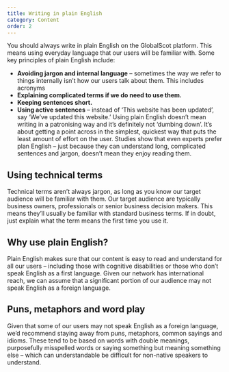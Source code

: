 ```yaml
---
title: Writing in plain English
category: Content
order: 2
---
```


You should always write in plain English on the GlobalScot platform. This means using everyday language that our users will be familiar with.
Some key principles of plain English include:
* **Avoiding jargon and internal language** – sometimes the way we refer to things internally isn’t how our users talk about them. This includes acronyms
* **Explaining complicated terms if we do need to use them.** 
* **Keeping sentences short.** 
* **Using active sentences** – instead of ‘This website has been updated’, say ‘We’ve updated this website.’
Using plain English doesn’t mean writing in a patronising way and it’s definitely not ‘dumbing down’. It’s about getting a point across in the simplest, quickest way that puts the least amount of effort on the user. Studies show that even experts prefer plan English – just because they can understand long, complicated sentences and jargon, doesn’t mean they enjoy reading them. 

## Using technical terms ##
Technical terms aren’t always jargon, as long as you know our target audience will be familiar with them. Our target audience are typically business owners, professionals or senior business decision makers. This means they’ll usually be familiar with standard business terms. 
If in doubt, just explain what the term means the first time you use it.

## Why use plain English? ##
Plain English makes sure that our content is easy to read and understand for all our users – including those with cognitive disabilities or those who don’t speak English as a first language. Given our network has international reach, we can assume that a significant portion of our audience may not speak English as a foreign language.

## Puns, metaphors and word play ##
Given that some of our users may not speak English as a foreign language, we’d recommend staying away from puns, metaphors, common sayings and idioms. These tend to be based on words with double meanings, purposefully misspelled words or saying something but meaning something else – which can understandable be difficult for non-native speakers to understand. 
